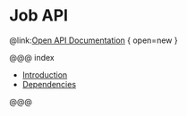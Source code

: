 # Job API

@link:[Open API Documentation](../swagger/index.html?url=../openapi.yaml) { open=new } 

@@@ index

* [Introduction](intro.md)
* [Dependencies](Dependencies.md)

@@@
